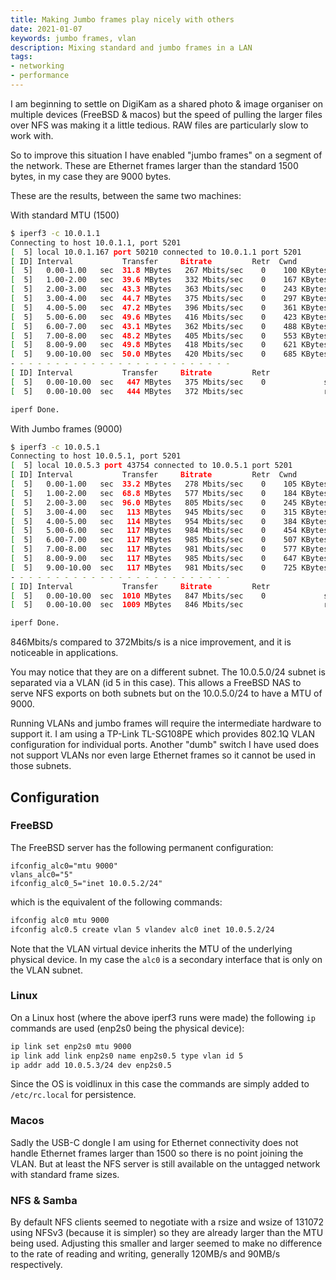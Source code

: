 ```yaml
---
title: Making Jumbo frames play nicely with others
date: 2021-01-07
keywords: jumbo frames, vlan
description: Mixing standard and jumbo frames in a LAN
tags:
- networking
- performance
---
```


I am beginning to settle on DigiKam as a shared photo & image organiser on
multiple devices (FreeBSD & macos) but the speed of pulling the larger files
over NFS was making it a little tedious. RAW files are particularly slow to
work with.

So to improve this situation I have enabled "jumbo frames" on a segment of the
network. These are Ethernet frames larger than the standard 1500 bytes, in my
case they are 9000 bytes.

These are the results, between the same two machines:

With standard MTU (1500)

```sh
$ iperf3 -c 10.0.1.1
Connecting to host 10.0.1.1, port 5201
[  5] local 10.0.1.167 port 50210 connected to 10.0.1.1 port 5201
[ ID] Interval           Transfer     Bitrate         Retr  Cwnd
[  5]   0.00-1.00   sec  31.8 MBytes   267 Mbits/sec    0    100 KBytes
[  5]   1.00-2.00   sec  39.6 MBytes   332 Mbits/sec    0    167 KBytes
[  5]   2.00-3.00   sec  43.3 MBytes   363 Mbits/sec    0    243 KBytes
[  5]   3.00-4.00   sec  44.7 MBytes   375 Mbits/sec    0    297 KBytes
[  5]   4.00-5.00   sec  47.2 MBytes   396 Mbits/sec    0    361 KBytes
[  5]   5.00-6.00   sec  49.6 MBytes   416 Mbits/sec    0    423 KBytes
[  5]   6.00-7.00   sec  43.1 MBytes   362 Mbits/sec    0    488 KBytes
[  5]   7.00-8.00   sec  48.2 MBytes   405 Mbits/sec    0    553 KBytes
[  5]   8.00-9.00   sec  49.8 MBytes   418 Mbits/sec    0    621 KBytes
[  5]   9.00-10.00  sec  50.0 MBytes   420 Mbits/sec    0    685 KBytes
- - - - - - - - - - - - - - - - - - - - - - - - -
[ ID] Interval           Transfer     Bitrate         Retr
[  5]   0.00-10.00  sec   447 MBytes   375 Mbits/sec    0             sender
[  5]   0.00-10.00  sec   444 MBytes   372 Mbits/sec                  receiver

iperf Done.
```

With Jumbo frames (9000)

```sh
$ iperf3 -c 10.0.5.1
Connecting to host 10.0.5.1, port 5201
[  5] local 10.0.5.3 port 43754 connected to 10.0.5.1 port 5201
[ ID] Interval           Transfer     Bitrate         Retr  Cwnd
[  5]   0.00-1.00   sec  33.2 MBytes   278 Mbits/sec    0    105 KBytes
[  5]   1.00-2.00   sec  68.8 MBytes   577 Mbits/sec    0    184 KBytes
[  5]   2.00-3.00   sec  96.0 MBytes   805 Mbits/sec    0    245 KBytes
[  5]   3.00-4.00   sec   113 MBytes   945 Mbits/sec    0    315 KBytes
[  5]   4.00-5.00   sec   114 MBytes   954 Mbits/sec    0    384 KBytes
[  5]   5.00-6.00   sec   117 MBytes   984 Mbits/sec    0    454 KBytes
[  5]   6.00-7.00   sec   117 MBytes   985 Mbits/sec    0    507 KBytes
[  5]   7.00-8.00   sec   117 MBytes   981 Mbits/sec    0    577 KBytes
[  5]   8.00-9.00   sec   117 MBytes   985 Mbits/sec    0    647 KBytes
[  5]   9.00-10.00  sec   117 MBytes   981 Mbits/sec    0    725 KBytes
- - - - - - - - - - - - - - - - - - - - - - - - -
[ ID] Interval           Transfer     Bitrate         Retr
[  5]   0.00-10.00  sec  1010 MBytes   847 Mbits/sec    0             sender
[  5]   0.00-10.00  sec  1009 MBytes   846 Mbits/sec                  receiver

iperf Done.
```

846Mbits/s compared to 372Mbits/s is a nice improvement, and it is noticeable
in applications.

You may notice that they are on a different subnet. The 10.0.5.0/24 subnet is
separated via a VLAN (id 5 in this case). This allows a FreeBSD NAS to serve
NFS exports on both subnets but on the 10.0.5.0/24 to have a MTU of 9000.

Running VLANs and jumbo frames will require the intermediate hardware to
support it. I am using a TP-Link TL-SG108PE which provides 802.1Q VLAN
configuration for individual ports. Another "dumb" switch I have used does not
support VLANs nor even large Ethernet frames so it cannot be used in those
subnets.

## Configuration

### FreeBSD

The FreeBSD server has the following permanent configuration:

```
ifconfig_alc0="mtu 9000"
vlans_alc0="5"
ifconfig_alc0_5="inet 10.0.5.2/24"
```

which is the equivalent of the following commands:

```sh
ifconfig alc0 mtu 9000
ifconfig alc0.5 create vlan 5 vlandev alc0 inet 10.0.5.2/24
```

Note that the VLAN virtual device inherits the MTU of the underlying physical
device. In my case the `alc0` is a secondary interface that is only on the VLAN
subnet.

### Linux

On a Linux host (where the above iperf3 runs were made) the following `ip`
commands are used (enp2s0 being the physical device):

```sh
ip link set enp2s0 mtu 9000
ip link add link enp2s0 name enp2s0.5 type vlan id 5
ip addr add 10.0.5.3/24 dev enp2s0.5
```

Since the OS is voidlinux in this case the commands are simply added to
`/etc/rc.local` for persistence.

### Macos

Sadly the USB-C dongle I am using for Ethernet connectivity does not handle
Ethernet frames larger than 1500 so there is no point joining the VLAN. But at
least the NFS server is still available on the untagged network with standard
frame sizes.

### NFS & Samba

By default NFS clients seemed to negotiate with a rsize and wsize of 131072
using NFSv3 (because it is simpler) so they are already larger than the MTU
being used. Adjusting this smaller and larger seemed to make no difference to
the rate of reading and writing, generally 120MB/s and 90MB/s respectively.
